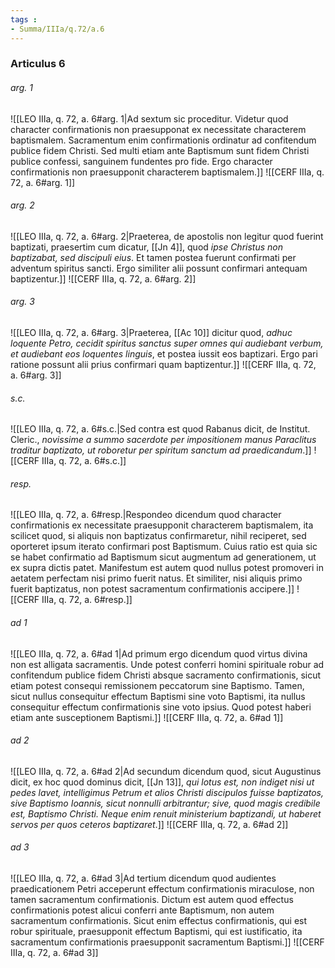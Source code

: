 ```yaml
---
tags : 
- Summa/IIIa/q.72/a.6
---
```


### Articulus 6

###### arg. 1
![[LEO IIIa, q. 72, a. 6#arg. 1|Ad sextum sic proceditur. Videtur quod character confirmationis non praesupponat ex necessitate characterem baptismalem. Sacramentum enim confirmationis ordinatur ad confitendum publice fidem Christi. Sed multi etiam ante Baptismum sunt fidem Christi publice confessi, sanguinem fundentes pro fide. Ergo character confirmationis non praesupponit characterem baptismalem.]]
![[CERF IIIa, q. 72, a. 6#arg. 1]]

###### arg. 2
![[LEO IIIa, q. 72, a. 6#arg. 2|Praeterea, de apostolis non legitur quod fuerint baptizati, praesertim cum dicatur, [[Jn 4]], quod *ipse Christus non baptizabat, sed discipuli eius*. Et tamen postea fuerunt confirmati per adventum spiritus sancti. Ergo similiter alii possunt confirmari antequam baptizentur.]]
![[CERF IIIa, q. 72, a. 6#arg. 2]]

###### arg. 3
![[LEO IIIa, q. 72, a. 6#arg. 3|Praeterea, [[Ac 10]] dicitur quod, *adhuc loquente Petro, cecidit spiritus sanctus super omnes qui audiebant verbum, et audiebant eos loquentes linguis*, et postea iussit eos baptizari. Ergo pari ratione possunt alii prius confirmari quam baptizentur.]]
![[CERF IIIa, q. 72, a. 6#arg. 3]]

###### s.c.
![[LEO IIIa, q. 72, a. 6#s.c.|Sed contra est quod Rabanus dicit, de Institut. Cleric., *novissime a summo sacerdote per impositionem manus Paraclitus traditur baptizato, ut roboretur per spiritum sanctum ad praedicandum*.]]
![[CERF IIIa, q. 72, a. 6#s.c.]]

###### resp.
![[LEO IIIa, q. 72, a. 6#resp.|Respondeo dicendum quod character confirmationis ex necessitate praesupponit characterem baptismalem, ita scilicet quod, si aliquis non baptizatus confirmaretur, nihil reciperet, sed oporteret ipsum iterato confirmari post Baptismum. Cuius ratio est quia sic se habet confirmatio ad Baptismum sicut augmentum ad generationem, ut ex supra dictis patet. Manifestum est autem quod nullus potest promoveri in aetatem perfectam nisi primo fuerit natus. Et similiter, nisi aliquis primo fuerit baptizatus, non potest sacramentum confirmationis accipere.]]
![[CERF IIIa, q. 72, a. 6#resp.]]

###### ad 1
![[LEO IIIa, q. 72, a. 6#ad 1|Ad primum ergo dicendum quod virtus divina non est alligata sacramentis. Unde potest conferri homini spirituale robur ad confitendum publice fidem Christi absque sacramento confirmationis, sicut etiam potest consequi remissionem peccatorum sine Baptismo. Tamen, sicut nullus consequitur effectum Baptismi sine voto Baptismi, ita nullus consequitur effectum confirmationis sine voto ipsius. Quod potest haberi etiam ante susceptionem Baptismi.]]
![[CERF IIIa, q. 72, a. 6#ad 1]]

###### ad 2
![[LEO IIIa, q. 72, a. 6#ad 2|Ad secundum dicendum quod, sicut Augustinus dicit, ex hoc quod dominus dicit, [[Jn 13]], *qui lotus est, non indiget nisi ut pedes lavet, intelligimus Petrum et alios Christi discipulos fuisse baptizatos, sive Baptismo Ioannis, sicut nonnulli arbitrantur; sive, quod magis credibile est, Baptismo Christi. Neque enim renuit ministerium baptizandi, ut haberet servos per quos ceteros baptizaret*.]]
![[CERF IIIa, q. 72, a. 6#ad 2]]

###### ad 3
![[LEO IIIa, q. 72, a. 6#ad 3|Ad tertium dicendum quod audientes praedicationem Petri acceperunt effectum confirmationis miraculose, non tamen sacramentum confirmationis. Dictum est autem quod effectus confirmationis potest alicui conferri ante Baptismum, non autem sacramentum confirmationis. Sicut enim effectus confirmationis, qui est robur spirituale, praesupponit effectum Baptismi, qui est iustificatio, ita sacramentum confirmationis praesupponit sacramentum Baptismi.]]
![[CERF IIIa, q. 72, a. 6#ad 3]]

